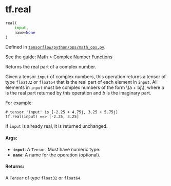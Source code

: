 <div itemscope itemtype="http://developers.google.com/ReferenceObject">
<meta itemprop="name" content="tf.real" />
</div>

# tf.real

``` python
real(
    input,
    name=None
)
```



Defined in [`tensorflow/python/ops/math_ops.py`](https://www.tensorflow.org/code/tensorflow/python/ops/math_ops.py).

See the guide: [Math > Complex Number Functions](../../../api_guides/python/math_ops.md#Complex_Number_Functions)

Returns the real part of a complex number.

Given a tensor `input` of complex numbers, this operation returns a tensor of
type `float32` or `float64` that is the real part of each element in `input`.
All elements in `input` must be complex numbers of the form \\(a + bj\\),
where *a* is the real part returned by this operation and *b* is the
imaginary part.

For example:

```
# tensor 'input' is [-2.25 + 4.75j, 3.25 + 5.75j]
tf.real(input) ==> [-2.25, 3.25]
```

If `input` is already real, it is returned unchanged.

#### Args:

* <b>`input`</b>: A `Tensor`. Must have numeric type.
* <b>`name`</b>: A name for the operation (optional).


#### Returns:

  A `Tensor` of type `float32` or `float64`.